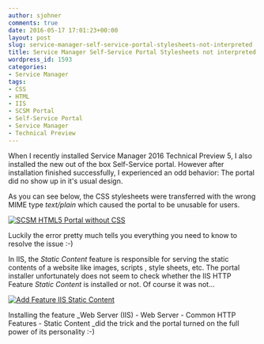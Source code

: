 ```yaml
---
author: sjohner
comments: true
date: 2016-05-17 17:01:23+00:00
layout: post
slug: service-manager-self-service-portal-stylesheets-not-interpreted
title: Service Manager Self-Service Portal Stylesheets not interpreted
wordpress_id: 1593
categories:
- Service Manager
tags:
- CSS
- HTML
- IIS
- SCSM Portal
- Self-Service Portal
- Service Manager
- Technical Preview
---
```


When I recently installed Service Manager 2016 Technical Preview 5, I also installed the new out of the box Self-Service portal. However after installation finished successfully, I experienced an odd behavior: The portal did no show up in it's usual design.

As you can see below, the CSS stylesheets were transferred with the wrong MIME type _text/plain_ which caused the portal to be unusable for users.

[![SCSM HTML5 Portal without CSS](/images/PortalError-1024x497.png)](/images/PortalError.png)

Luckily the error pretty much tells you everything you need to know to resolve the issue :-)

In IIS, the _Static Content_ feature is responsible for serving the static contents of a website like images, scripts , style sheets, etc. The portal installer unfortunately does not seem to check whether the IIS HTTP Feature _Static Content_ is installed or not. Of course it was not...

[![Add Feature IIS Static Content](/images/AddFeatures_StaticContent.png)](/images/AddFeatures_StaticContent.png)

Installing the feature _Web Server (IIS) - Web Server - Common HTTP Features - Static Content _did the trick and the portal turned on the full power
of its personality :-)
